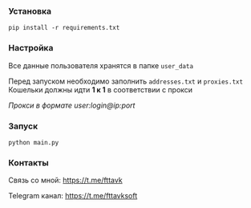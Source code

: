 ### Установка 

`pip install -r requirements.txt`

### Настройка 

Все данные пользователя хранятся в папке `user_data`

Перед запуском необходимо заполнить `addresses.txt` и `proxies.txt`
Кошельки должны идти **1 к 1** в соответствии с прокси

*Прокси в формате user:login@ip:port*

### Запуск 

`python main.py`

### Контакты 

Связь со мной: https://t.me/fttavk

Telegram канал: https://t.me/fttavksoft

